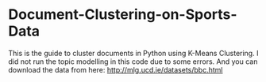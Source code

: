 # Document-Clustering-on-Sports-Data
This is the guide to cluster documents in Python using K-Means Clustering.  I did not run the topic modelling in this code due to some errors.
And you can download the data from here: http://mlg.ucd.ie/datasets/bbc.html
